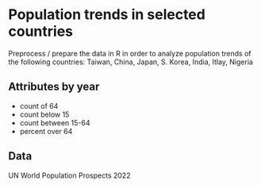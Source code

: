 # Population trends in selected countries
Preprocess / prepare the data in R in order to analyze population trends of the following countries: Taiwan, China, Japan, S. Korea, India, Itlay, Nigeria

## Attributes by year
- count of 64
- count below 15
- count between 15-64
- percent over 64

## Data
UN World Population Prospects 2022
